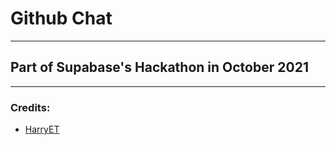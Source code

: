 # Github Chat

<hr/>

## Part of Supabase's Hackathon in October 2021

<hr/>

### Credits:

- [HarryET](https://github.com/HarryET)
